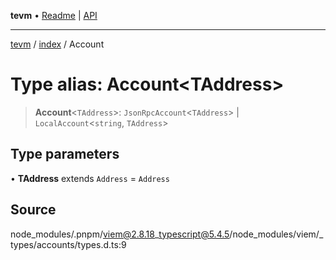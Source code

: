 **tevm** • [Readme](../../README.md) \| [API](../../modules.md)

***

[tevm](../../README.md) / [index](../README.md) / Account

# Type alias: Account\<TAddress\>

> **Account**\<`TAddress`\>: `JsonRpcAccount`\<`TAddress`\> \| `LocalAccount`\<`string`, `TAddress`\>

## Type parameters

• **TAddress** extends `Address` = `Address`

## Source

node\_modules/.pnpm/viem@2.8.18\_typescript@5.4.5/node\_modules/viem/\_types/accounts/types.d.ts:9

